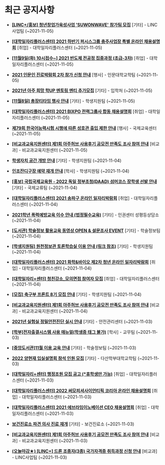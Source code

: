 # 최근 공지사항

* **[[LINC+/홍보] 청년창업가육성사업 &#x27;SUWONWAVE&#x27; 참가팀 모집](http://ajou.ac.kr/kr/ajou/notice.do?mode=view&amp;articleNo=114669&amp;article.offset=0&amp;articleLimit=30)**
 [기타] - LINC사업팀 (~2021-11-05)

* **[[대학일자리플러스센터] 2021 하반기 퍼시스그룹 충주사업장 특별 온라인 채용설명회](http://ajou.ac.kr/kr/ajou/notice.do?mode=view&amp;articleNo=114667&amp;article.offset=0&amp;articleLimit=30)**
 [취업] - 대학일자리플러스센터 (~2021-11-05)

* **[[11월9일(화) 10시접수~] 2021 반도체 전공정 집중과정 (초급-3차)](http://ajou.ac.kr/kr/ajou/notice.do?mode=view&amp;articleNo=114666&amp;article.offset=0&amp;articleLimit=30)**
 [취업] - 대학일자리플러스센터 (~2021-11-05)

* **[2021 인문인 진로박람회 2차 참가 신청 안내](http://ajou.ac.kr/kr/ajou/notice.do?mode=view&amp;articleNo=114664&amp;article.offset=0&amp;articleLimit=30)**
 [행사] - 인문대학교학팀 (~2021-11-05)

* **[2021년 아주 희망 학UP 멘토링 멘티 추가모집](http://ajou.ac.kr/kr/ajou/notice.do?mode=view&amp;articleNo=114653&amp;article.offset=0&amp;articleLimit=30)**
 [기타] - 입학처 (~2021-11-05)

* **[[11월8일] 총장티타임 행사 안내](http://ajou.ac.kr/kr/ajou/notice.do?mode=view&amp;articleNo=114652&amp;article.offset=0&amp;articleLimit=30)**
 [기타] - 학생지원팀 (~2021-11-05)

* **[[대학일자리플러스센터] 2021 BIXPO 전력그룹사 합동 채용설명회](http://ajou.ac.kr/kr/ajou/notice.do?mode=view&amp;articleNo=114651&amp;article.offset=0&amp;articleLimit=30)**
 [취업] - 대학일자리플러스센터 (~2021-11-05)

* **[제79회 한국어능력시험 시행에 따른 성호관 출입 제한 안내](http://ajou.ac.kr/kr/ajou/notice.do?mode=view&amp;articleNo=114649&amp;article.offset=0&amp;articleLimit=30)**
 [행사] - 국제교육센터 (~2021-11-05)

* **[[비교과교육지원센터] 제1회 아주허브 사용후기 공모전 만족도 조사 참여 안내](http://ajou.ac.kr/kr/ajou/notice.do?mode=view&amp;articleNo=114638&amp;article.offset=0&amp;articleLimit=30)**
 [비교과] - 비교과교육지원센터 (~2021-11-05)

* **[학생자치 공간 개방 안내](http://ajou.ac.kr/kr/ajou/notice.do?mode=view&amp;articleNo=114636&amp;article.offset=0&amp;articleLimit=30)**
 [기타] - 학생지원팀 (~2021-11-04)

* **[인조잔디구장 예약 재개 안내](http://ajou.ac.kr/kr/ajou/notice.do?mode=view&amp;articleNo=114635&amp;article.offset=0&amp;articleLimit=30)**
 [학사] - 학생지원팀 (~2021-11-04)

* **[[홍보] 국립국제교육원 - 2022 독일 정부초청(DAAD) 섬머코스 장학생 선발 안내](http://ajou.ac.kr/kr/ajou/notice.do?mode=view&amp;articleNo=114632&amp;article.offset=0&amp;articleLimit=30)**
 [기타] - 국제교류팀 (~2021-11-04)

* **[[대학일자리플러스센터] 2021 송파구 온라인 일자리박람회](http://ajou.ac.kr/kr/ajou/notice.do?mode=view&amp;articleNo=114630&amp;article.offset=0&amp;articleLimit=30)**
 [취업] - 대학일자리플러스센터 (~2021-11-04)

* **[2021학년 폭력예방교육 이수 안내 (법정필수교육)](http://ajou.ac.kr/kr/ajou/notice.do?mode=view&amp;articleNo=114629&amp;article.offset=0&amp;articleLimit=30)**
 [기타] - 인권센터 성평등상담소 (~2021-11-04)

* **[[도서관] 학술정보 활용교육 동영상 OPEN &amp; 설문조사 EVENT](http://ajou.ac.kr/kr/ajou/notice.do?mode=view&amp;articleNo=114622&amp;article.offset=0&amp;articleLimit=30)**
 [기타] - 학술정보팀 (~2021-11-04)

* **[[학생지원팀] 원천정보관 토론학습실 이용 안내 (링크 참조)](http://ajou.ac.kr/kr/ajou/notice.do?mode=view&amp;articleNo=114621&amp;article.offset=0&amp;articleLimit=30)**
 [기타] - 학생지원팀 (~2021-11-04)

* **[[대학일자리플러스센터] 2021 화학&amp;바이오 제2차 청년 온라인 일자리박람회](http://ajou.ac.kr/kr/ajou/notice.do?mode=view&amp;articleNo=114618&amp;article.offset=0&amp;articleLimit=30)**
 [취업] - 대학일자리플러스센터 (~2021-11-04)

* **[[대학일자리+센터] 청친강소_모의면접 참여자 모집](http://ajou.ac.kr/kr/ajou/notice.do?mode=view&amp;articleNo=114612&amp;article.offset=0&amp;articleLimit=30)**
 [취업] - 대학일자리플러스센터 (~2021-11-04)

* **[[모집] 축구부 프론트 8기 모집 안내](http://ajou.ac.kr/kr/ajou/notice.do?mode=view&amp;articleNo=114593&amp;article.offset=0&amp;articleLimit=30)**
 [기타] - 학생지원팀 (~2021-11-04)

* **[[비교과교육지원센터] 제1회 아주허브 사용후기 공모전 만족도 조사 참여 안내](http://ajou.ac.kr/kr/ajou/notice.do?mode=view&amp;articleNo=114584&amp;article.offset=0&amp;articleLimit=30)**
 [비교과] - 비교과교육지원센터 (~2021-11-04)

* **[2021년 실험실 정밀안전진단 실시 안내](http://ajou.ac.kr/kr/ajou/notice.do?mode=view&amp;articleNo=114578&amp;article.offset=0&amp;articleLimit=30)**
 [기타] - 안전관리센터 (~2021-11-03)

* **[[학부]전자출결시스템 사용 매뉴얼(학생증 태그 불가)](http://ajou.ac.kr/kr/ajou/notice.do?mode=view&amp;articleNo=114577&amp;article.offset=0&amp;articleLimit=30)**
 [학사] - 교무팀 (~2021-11-03)

* **[[중앙도서관]11월 이용 교육 안내](http://ajou.ac.kr/kr/ajou/notice.do?mode=view&amp;articleNo=114572&amp;article.offset=0&amp;articleLimit=30)**
 [기타] - 학술정보팀 (~2021-11-03)

* **[2022 양현재 입실설명회 참석 인원 모집](http://ajou.ac.kr/kr/ajou/notice.do?mode=view&amp;articleNo=114563&amp;article.offset=0&amp;articleLimit=30)**
 [기타] - 다산학부대학교학팀 (~2021-11-03)

* **[[대학일자리+센터] 행정조원 모집 공고 (*휴학생만 가능)](http://ajou.ac.kr/kr/ajou/notice.do?mode=view&amp;articleNo=114561&amp;article.offset=0&amp;articleLimit=30)**
 [취업] - 대학일자리플러스센터 (~2021-11-03)

* **[[대학일자리플러스센터] 2022 써모피셔사이언티픽 코리아 온라인 채용설명회](http://ajou.ac.kr/kr/ajou/notice.do?mode=view&amp;articleNo=114559&amp;article.offset=0&amp;articleLimit=30)**
 [취업] - 대학일자리플러스센터 (~2021-11-03)

* **[[대학일자리플러스센터] 2021 에브라임이노베이션 CEO 채용설명회](http://ajou.ac.kr/kr/ajou/notice.do?mode=view&amp;articleNo=114558&amp;article.offset=0&amp;articleLimit=30)**
 [취업] - 대학일자리플러스센터 (~2021-11-03)

* **[보건진료소 파견 의사 진료 재개](http://ajou.ac.kr/kr/ajou/notice.do?mode=view&amp;articleNo=114556&amp;article.offset=0&amp;articleLimit=30)**
 [기타] - 보건진료소 (~2021-11-03)

* **[[비교과교육지원센터] 제1회 아주허브 사용후기 공모전 만족도 조사 참여 안내](http://ajou.ac.kr/kr/ajou/notice.do?mode=view&amp;articleNo=114554&amp;article.offset=0&amp;articleLimit=30)**
 [비교과] - 비교과교육지원센터 (~2021-11-03)

* **[(오늘마감★) [LINC+] 드론 조종자(3종) 국가자격증 취득과정 신청 안내](http://ajou.ac.kr/kr/ajou/notice.do?mode=view&amp;articleNo=114549&amp;article.offset=0&amp;articleLimit=30)**
 [비교과] - LINC사업팀 (~2021-11-03)
